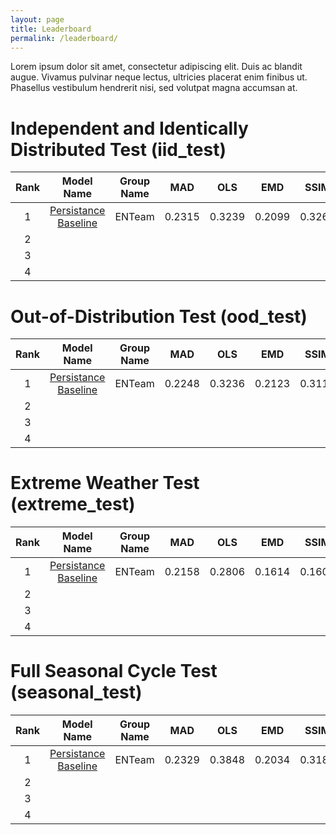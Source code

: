 ```yaml
---
layout: page
title: Leaderboard
permalink: /leaderboard/
---
```


Lorem ipsum dolor sit amet, consectetur adipiscing elit. Duis ac blandit augue. Vivamus pulvinar neque lectus, ultricies placerat enim finibus ut. Phasellus vestibulum hendrerit nisi, sed volutpat magna accumsan at. 

# Independent and Identically Distributed Test (iid_test)

| **Rank** |      **Model Name**      | **Group Name** |   **MAD**  |   **OLS**  |   **EMD**  |  **SSIM**  | **EarthNetScore** |
|:----:|:--------------------:|:----------:|:------:|:------:|:------:|:------:|:-------------:|
| 1    | [Persistance Baseline](https://www.linktoEarthNetpaper.com) | ENTeam     | 0.2315 | 0.3239 | 0.2099 | 0.3265 |     0.2625    |
| 2    |                      |            |        |        |        |        |               |
| 3    |                      |            |        |        |        |        |               |
| 4    |                      |            |        |        |        |        |               |




# Out-of-Distribution Test (ood_test)

| **Rank** |      **Model Name**      | **Group Name** |   **MAD**  |   **OLS**  |   **EMD**  |  **SSIM**  | **EarthNetScore** |
|:----:|:--------------------:|:----------:|:------:|:------:|:------:|:------:|:-------------:|
| 1    | [Persistance Baseline](https://www.linktoEarthNetpaper.com) | ENTeam     | 0.2248 | 0.3236 | 0.2123 | 0.3112 |     0.2587    |
| 2    |                      |            |        |        |        |        |               |
| 3    |                      |            |        |        |        |        |               |
| 4    |                      |            |        |        |        |        |               |



# Extreme Weather Test (extreme_test)

| **Rank** |      **Model Name**      | **Group Name** |   **MAD**  |   **OLS**  |   **EMD**  |  **SSIM**  | **EarthNetScore** |
|:----:|:--------------------:|:----------:|:------:|:------:|:------:|:------:|:-------------:|
| 1    | [Persistance Baseline](https://www.linktoEarthNetpaper.com) | ENTeam     | 0.2158 | 0.2806 | 0.1614 | 0.1605 |     0.19390    |
| 2    |                      |            |        |        |        |        |               |
| 3    |                      |            |        |        |        |        |               |
| 4    |                      |            |        |        |        |        |               |




# Full Seasonal Cycle Test (seasonal_test)

| **Rank** |      **Model Name**      | **Group Name** |   **MAD**  |   **OLS**  |   **EMD**  |  **SSIM**  | **EarthNetScore** |
|:----:|:--------------------:|:----------:|:------:|:------:|:------:|:------:|:-------------:|
| 1    | [Persistance Baseline](https://www.linktoEarthNetpaper.com) | ENTeam     | 0.2329 | 0.3848 | 0.2034 | 0.3184 |     0.2676    |
| 2    |                      |            |        |        |        |        |               |
| 3    |                      |            |        |        |        |        |               |
| 4    |                      |            |        |        |        |        |               |
